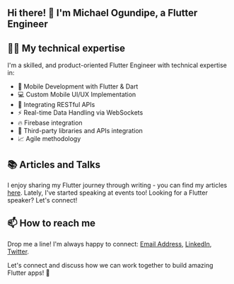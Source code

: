 ## Hi there! 👋  I'm Michael Ogundipe, a Flutter Engineer 


## 👨‍💻 My technical expertise 

I'm a skilled, and product-oriented Flutter Engineer with technical expertise in:

- 🔷 Mobile Development with Flutter & Dart
- 💻 Custom Mobile UI/UX Implementation
- 🔌 Integrating RESTful APIs
- ⚡ Real-time Data Handling via WebSockets
- 🔥 Firebase integration
- 🔗 Third-party libraries and APIs integration
- 📈 Agile methodology

## 📚 Articles and Talks
I enjoy sharing my Flutter journey through writing - you can find my articles [here](https://syntax007.hashnode.dev/). Lately, I've started speaking at events too! Looking for a Flutter speaker? Let's connect!

## 📫 How to reach me 
Drop me a line! I'm always happy to connect:
[Email Address](ogundipeibukun51@gmail.com), [LinkedIn](https://www.linkedin.com/in/michael-ogundipe-9a9b8b173/), [Twitter](https://x.com/syntax007).

Let's connect and discuss how we can work together to build amazing Flutter apps! 🚀

<!--
**Michael-Ogundipe/Michael-Ogundipe** is a ✨ _special_ ✨ repository because its `README.md` (this file) appears on your GitHub profile.

Here are some ideas to get you started:

- 🔭 I’m currently working on ...
- 🌱 I’m currently learning ...
- 👯 I’m looking to collaborate on ...
- 🤔 I’m looking for help with ...
- 💬 Ask me about ...
- 📫 How to reach me: ...
- 😄 Pronouns: ...
- ⚡ Fun fact: ...
-->
